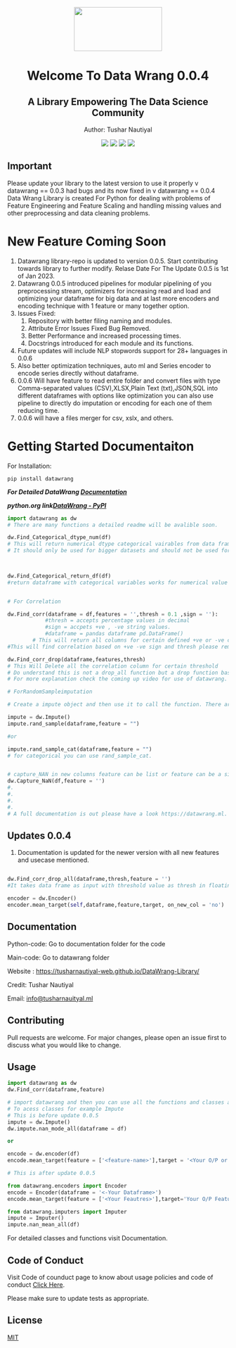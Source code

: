<p align = 'center'>
<img src = 'https://user-images.githubusercontent.com/74553737/177100736-64354d6d-00f3-4c54-9235-08f2d4c7a06b.png' width = '200px' height = '100px'/>
</p>

<h1 align = 'center' >Welcome To Data Wrang 0.0.4</h1> 
<h2 align = 'center'>A Library Empowering The Data Science Community</h2>
<p align = 'center'>Author: Tushar Nautiyal</p>

<p align="center">
<img  src = 'https://img.shields.io/badge/Version-Alpha-Green.svg'/> <img  src = 'https://img.shields.io/badge/Latest-0.0.4.2-Green.svg'/> <img src = 'https://img.shields.io/badge/Language-Python-Orange.svg'/>
<img src = 'https://img.shields.io/badge/Older-0.0.3-Green.svg'/>
</p>

## Important

Please update your library to the latest version to use it properly v datawrang == 0.0.3 had bugs and its now fixed in v datawrang == 0.0.4
Data Wrang Library is created For Python for dealing with problems of Feature Engineering and Feature Scaling and handling missing values and other preprocessing and data cleaning problems.
<!-- Place this tag where you want the button to render. -->
<!-- Place this tag in your head or just before your close body tag. -->

# New Feature Coming Soon
1. Datawrang library-repo is updated to version 0.0.5. Start contributing towards library to further modify. Relase Date For The Update 0.0.5 is 1st of Jan 2023.
2. Datawrang 0.0.5 introduced pipelines for modular pipelining of you preprocessing stream, optimizers for increasing read and load and optimizing your dataframe for big data and at last more encoders and encoding technique with 1 feature or many together option.
3. Issues Fixed: 
    1. Repository with better filing naming and modules.
    2. Attribute Error Issues Fixed Bug Removed.
    3. Better Performance and increased processing times.
    4. Docstrings introduced for each module and its functions.
4. Future updates will include NLP stopwords support for 28+ languages in 0.0.6
5. Also better optimization techniques, auto ml and Series encoder to encode series directly without dataframe.
6. 0.0.6 Will have feature to read entire folder and convert files with type Comma-separated values (CSV),XLSX,Plain Text (txt),JSON,SQL into different dataframes with options like optimization you can also use pipeline to directly do imputation or encoding for each one of them reducing time.
7. 0.0.6 will have a files merger for csv, xslx, and others.


# Getting Started Documentaiton

For Installation:
```
pip install datawrang
```
***For Detailed DataWrang <a href = 'https://tusharnautiyal-web.github.io/DataWrang-Library/'>Documentation</a>***

***python.org link<a href = 'https://pypi.org/project/DataWrang/'/>DataWrang - PyPI</a>***

```python
import datawrang as dw
# There are many functions a detailed readme will be avalible soon.

dw.Find_Categorical_dtype_num(df)
# This will return numerical dtype categorical vairables from data frame.
# It should only be used for bigger datasets and should not be used for smaller datasets.        


         
dw.Find_Categorical_return_df(df) 
#return dataframe with categorical variables works for numerical value also.


# For Correlation

dw.Find_corr(dataframe = df,features = '',thresh = 0.1 ,sign = ''):
            #thresh = accepts percentage values in decimal
            #sign = accpets +ve , -ve string values.
            #dataframe = pandas dataframe pd.DataFrame()
        # This will return all columns for certain defined +ve or -ve cor-relation.    
#This will find correlation based on +ve -ve sign and thresh please remember to use thresh hold with respect to signs or don't use sign if you are using threshold.

dw.Find_corr_drop(dataframe,features,thresh)
# This Will Delete all the correlation column for certain threshold
# Do understand this is not a drop_all function but a drop function base on feature you passed that means it will drop corr-related columns based on feature given
# For more explanation check the coming up video for use of datawrang.

# ForRandomSampleimputation 

# Create a impute object and then use it to call the function. There are also other functions like frequenct_category, end_distribution, which will be covered in full documentation.

impute = dw.Impute()
impute.rand_sample(dataframe,feature = "") 

#or

impute.rand_sample_cat(dataframe,feature = "") 
# for categorical you can use rand_sample_cat.


# capture_NAN in new columns feature can be list or feature can be a single string. 
dw.Capture_NaN(df,feature = '')
#.
#.
#.
#.
# A full documentation is out please have a look https://datawrang.ml. Thank you.
```
## Updates 0.0.4
1. Documentation is updated for the newer version with all new features and usecase mentioned.

```python

dw.Find_corr_drop_all(dataframe,thresh,feature = '')
#It takes data frame as input with threshold value as thresh in floating format like 90% = 0.9 and will remove all features that are co-related above 90 percent.

encoder = dw.Encoder()
encoder.mean_target(self,dataframe,feature,target, on_new_col = 'no')

```
## Documentation
Python-code: Go to documentation folder for the code

Main-code: Go to datawrang folder

Website : https://tusharnautiyal-web.github.io/DataWrang-Library/

Credit: Tushar Nautiyal

Email: info@tusharnauityal.ml

## Contributing
Pull requests are welcome. For major changes, please open an issue first to discuss what you would like to change.

## Usage
```python
import datawrang as dw
dw.Find_corr(dataframe,feature)

# import datawrang and then you can use all the functions and classes avalible in the package.
# To acess classes for example Impute
# This is before update 0.0.5
impute = dw.Impute()
dw.impute.nan_mode_all(dataframe = df)

or 

encode = dw.encoder(df)
encode.mean_target(feature = ['<feature-name>'],target = '<Your O/P or Target Feature Name>')

# This is after update 0.0.5

from datawrang.encoders import Encoder
encode = Encoder(dataframe = '<-Your Dataframe>')
encode.mean_target(feature = ['<Your Feautres>'],target='Your O/P Feature')

from datawrang.imputers import Imputer
impute = Imputer()
impute.nan_mean_all(df)
```
For detailed classes and functions visit Documentation.

## Code of Conduct
Visit Code of counduct page to know about usage policies and code of conduct <a href = 'https://github.com/TusharNautiyal-web/DataWrang-Library/blob/main/CODE%20OF%20CONDUCT.md'>Click Here</a>.

Please make sure to update tests as appropriate.

## License
[MIT](https://choosealicense.com/licenses/mit/)
